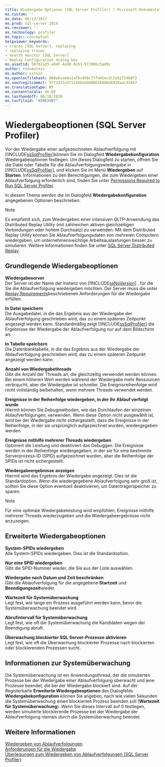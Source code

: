 ```yaml
---
title: Wiedergabe Optionen (SQL Server Profiler) | Microsoft-Dokumentation
ms.custom: ''
ms.date: 06/13/2017
ms.prod: sql-server-2014
ms.reviewer: ''
ms.technology: profiler
ms.topic: conceptual
helpviewer_keywords:
- traces [SQL Server], replaying
- replaying traces
- health monitor [SQL Server]
- Replay Configuration dialog box
ms.assetid: 58761a25-a84f-4a90-9c61-97700bc5ad9c
author: stevestein
ms.author: sstein
ms.openlocfilehash: 068a6aaeba1af8c456c77fd45ecdc2a52719b0f2
ms.sourcegitcommit: 57f1d15c67113bbadd40861b886d6929aacd3467
ms.translationtype: MT
ms.contentlocale: de-DE
ms.lasthandoff: 06/18/2020
ms.locfileid: "85063987"
---
```

# <a name="replay-options-sql-server-profiler"></a>Wiedergabeoptionen (SQL Server Profiler)
  Vor der Wiedergabe einer aufgezeichneten Ablaufverfolgung mit [!INCLUDE[ssSqlProfiler](../../includes/sssqlprofiler-md.md)]können Sie im Dialogfeld **Wiedergabekonfiguration** Wiedergabeoptionen festlegen. Um dieses Dialogfeld zu starten, öffnen Sie die Datei oder Tabelle für die Ablaufverfolgungswiedergabe in [!INCLUDE[ssSqlProfiler](../../includes/sssqlprofiler-md.md)], und klicken Sie im Menü **Wiedergeben** auf **Starten**. Informationen zu den Berechtigungen, die zum Wiedergeben einer Ablaufverfolgung erforderlich sind, finden Sie unter [Permissions Required to Run SQL Server Profiler](sql-server-profiler.md).  
  
 In diesem Thema werden die im Dialogfeld **Wiedergabekonfiguration** angegebenen Optionen beschrieben.  
  
> [!NOTE]  
>  Es empfiehlt sich, zum Wiedergeben einer intensiven OLTP-Anwendung das Distributed Replay Utility (mit zahlreichen aktiven gleichzeitigen Verbindungen oder hohem Durchsatz) zu verwenden. Mit dem Distributed Replay Utility können Sie Ablaufverfolgungsdaten von mehreren Computern wiedergeben, um unternehmenswichtige Arbeitsauslastungen besser zu simulieren. Weitere Informationen finden Sie unter [SQL Server Distributed Replay](../distributed-replay/sql-server-distributed-replay.md).  
  
## <a name="basic-replay-options"></a>Grundlegende Wiedergabeoptionen  
 **Wiedergabeserver**  
 Der Server ist der Name der Instanz von [!INCLUDE[ssNoVersion](../../includes/ssnoversion-md.md)] , für die Sie die Ablaufverfolgung wiedergeben möchten. Der Server muss die unter [Replay Requirements](replay-requirements.md)beschriebenen Anforderungen für die Wiedergabe erfüllen.  
  
 **In Datei speichern**  
 Die Ausgabedatei, in die das Ergebnis aus der Wiedergabe der Ablaufverfolgung geschrieben wird, das zu einem späteren Zeitpunkt angezeigt werden kann. Standardmäßig zeigt [!INCLUDE[ssSqlProfiler](../../includes/sssqlprofiler-md.md)] die Ergebnisse der Wiedergabe der Ablaufverfolgung nur auf dem Bildschirm an.  
  
 **In Tabelle speichern**  
 Die Datenbanktabelle, in die das Ergebnis aus der Wiedergabe der Ablaufverfolgung geschrieben wird, das zu einem späteren Zeitpunkt angezeigt werden kann.  
  
 **Anzahl von Wiedergabethreads**  
 Gibt die Anzahl der Threads an, die gleichzeitig verwendet werden können. Bei einem höheren Wert werden während der Wiedergabe mehr Ressourcen verbraucht, aber die Wiedergabe ist schneller. Die Ereignisreihenfolge wird nicht vollständig beibehalten, wenn mehrere Threads verwendet werden.  
  
 **Ereignisse in der Reihenfolge wiedergeben, in der ihr Ablauf verfolgt wurde**  
 Hiermit können Sie Debugmethoden, wie das Durchlaufen der einzelnen Ablaufverfolgungen, verwenden. Wenn diese Option nicht ausgewählt ist, wird bei der Wiedergabe nicht sichergestellt, dass die Ereignisse in der Reihenfolge, in der sie ursprünglich aufgezeichnet wurden, wiedergegeben werden.  
  
 **Ereignisse mithilfe mehrerer Threads wiedergeben**  
 Optimiert die Leistung und deaktiviert das Debuggen. Die Ereignisse werden in der Reihenfolge wiedergegeben, in der sie für eine bestimmte Serverprozess-ID (SPID) aufgezeichnet wurden, aber die Reihenfolge der SPIDs ist nicht sichergestellt.  
  
 **Wiedergabeergebnisse anzeigen**  
 Hiermit wird das Ergebnis der Wiedergabe angezeigt. Dies ist die Standardoption. Wenn die wiedergegebene Ablaufverfolgung sehr groß ist, sollten Sie diese Option eventuell deaktivieren, um Datenträgerspeicher zu sparen.  
  
> [!NOTE]  
>  Für eine optimale Wiedergabeleistung wird empfohlen, Ereignisse mithilfe mehrerer Threads wiederzugeben und die Wiedergabeergebnisse nicht anzuzeigen.  
  
## <a name="advanced-replay-options"></a>Erweiterte Wiedergabeoptionen  
 **System-SPIDs wiedergeben**  
 Alle System-SPIDs wiedergeben. Dies ist die Standardoption.  
  
 **Nur eine SPID wiedergeben**  
 Gibt die SPID-Nummer wieder, die Sie aus der Liste auswählen.  
  
 **Wiedergabe nach Datum und Zeit beschränken**  
 Gibt die Ablaufverfolgung für die angegebene **Startzeit** und **Beendigungszeit**wieder.  
  
 **Wartezeit für Systemüberwachung**  
 Legt fest, wie lange ein Prozess ausgeführt werden kann, bevor die Systemüberwachung beendet wird.  
  
 **Abrufintervall für Systemüberwachung**  
 Legt fest, wie oft die Systemüberwachung die Kandidaten wegen der Beendigung abruft.  
  
 **Überwachung blockierter SQL Server-Prozesse aktivieren**  
 Legt fest, wie oft die Überwachung blockierter Prozesse nach blockierten oder blockierenden Prozessen sucht.  
  
## <a name="about-the-health-monitor"></a>Informationen zur Systemüberwachung  
 Die Systemüberwachung ist ein Anwendungsthread, der die simulierten Prozesse bei der Wiedergabe einer Ablaufverfolgung überwacht und jene Prozesse beendet, die bei der Wiedergabe blockiert sind. Auf der Registerkarte **Erweiterte Wiedergabeoptionen** des Dialogfelds **Wiedergabekonfiguration** können Sie angeben, nach wie vielen Sekunden die Systemüberwachung einen blockierten Prozess beenden soll (**Wartezeit für Systemüberwachung**). Wenn Sie dieses Intervall auf 0 festlegen, werden simulierte blockierende Prozesse bei der Wiedergabe der Ablaufverfolgung niemals durch die Systemüberwachung beendet.  
  
## <a name="see-also"></a>Weitere Informationen  
 [Wiedergeben von Ablaufverfolgungen](replay-traces.md)   
 [Anforderungen für die Wiedergabe](replay-requirements.md)   
 [Überlegungen zum Wiedergeben von Ablaufverfolgungen &#40;SQL Server Profiler&#41;](considerations-for-replaying-traces-sql-server-profiler.md)  
  
  

